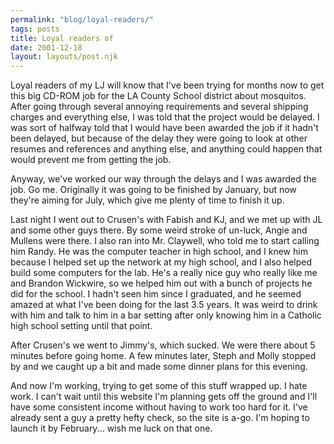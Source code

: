 ```yaml
---
permalink: "blog/loyal-readers/"
tags: posts
title: Loyal readers of
date: 2001-12-18
layout: layouts/post.njk
---
```


Loyal readers of my LJ will know that I've been trying for months now to get this big CD-ROM job for the LA County School district about mosquitos. After going through several annoying requirements and several shipping charges and everything else, I was told that the project would be delayed. I was sort of halfway told that I would have been awarded the job if it hadn't been delayed, but because of the delay they were going to look at other resumes and references and anything else, and anything could happen that would prevent me from getting the job. 

Anyway, we've worked our way through the delays and I was awarded the job. Go me. Originally it was going to be finished by January, but now they're aiming for July, which give me plenty of time to finish it up.

Last night I went out to Crusen's with Fabish and KJ, and we met up with JL and some other guys there. By some weird stroke of un-luck, Angie and Mullens were there. I also ran into Mr. Claywell, who told me to start calling him Randy. He was the computer teacher in high school, and I knew him because I helped set up the network at my high school, and I also helped build some computers for the lab. He's a really nice guy who really like me and Brandon Wickwire, so we helped him out with a bunch of projects he did for the school. I hadn't seen him since I graduated, and he seemed amazed at what I've been doing for the last 3.5 years. It was weird to drink with him and talk to him in a bar setting after only knowing him in a Catholic high school setting until that point.

After Crusen's we went to Jimmy's, which sucked. We were there about 5 minutes before going home. A few minutes later, Steph and Molly stopped by and we caught up a bit and made some dinner plans for this evening. 

And now I'm working, trying to get some of this stuff wrapped up. I hate work. I can't wait until this website I'm planning gets off the ground and I'll have some consistent income without having to work too hard for it. I've already sent a guy a pretty hefty check, so the site is a-go. I'm hoping to launch it by February... wish me luck on that one.